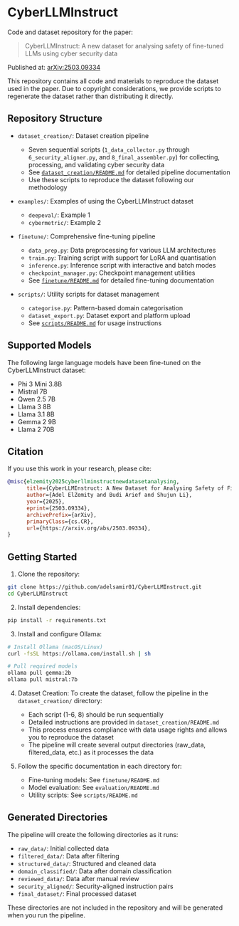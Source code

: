 # CyberLLMInstruct

Code and dataset repository for the paper:
> CyberLLMInstruct: A new dataset for analysing safety of fine-tuned LLMs using cyber security data

Published at: [arXiv:2503.09334](https://arxiv.org/abs/2503.09334)

This repository contains all code and materials to reproduce the dataset used in the paper. Due to copyright considerations, we provide scripts to regenerate the dataset rather than distributing it directly.

## Repository Structure

* `dataset_creation/`: Dataset creation pipeline
  - Seven sequential scripts (`1_data_collector.py` through `6_security_aligner.py`, and `8_final_assembler.py`) for collecting, processing, and validating cyber security data
  - See [`dataset_creation/README.md`](dataset_creation/README.md) for detailed pipeline documentation
  - Use these scripts to reproduce the dataset following our methodology

* `examples/`: Examples of using the CyberLLMInstruct dataset
  - `deepeval/`: Example 1
  - `cybermetric/`: Example 2

* `finetune/`: Comprehensive fine-tuning pipeline
  - `data_prep.py`: Data preprocessing for various LLM architectures
  - `train.py`: Training script with support for LoRA and quantisation
  - `inference.py`: Inference script with interactive and batch modes
  - `checkpoint_manager.py`: Checkpoint management utilities
  - See [`finetune/README.md`](finetune/README.md) for detailed fine-tuning documentation
  
* `scripts/`: Utility scripts for dataset management
  - `categorise.py`: Pattern-based domain categorisation
  - `dataset_export.py`: Dataset export and platform upload
  - See [`scripts/README.md`](scripts/README.md) for usage instructions

## Supported Models

The following large language models have been fine-tuned on the CyberLLMInstruct dataset:
- Phi 3 Mini 3.8B
- Mistral 7B
- Qwen 2.5 7B
- Llama 3 8B
- Llama 3.1 8B
- Gemma 2 9B
- Llama 2 70B

## Citation

If you use this work in your research, please cite:

```bibtex
@misc{elzemity2025cyberllminstructnewdatasetanalysing,
      title={CyberLLMInstruct: A New Dataset for Analysing Safety of Fine-Tuned LLMs Using Cyber Security Data}, 
      author={Adel ElZemity and Budi Arief and Shujun Li},
      year={2025},
      eprint={2503.09334},
      archivePrefix={arXiv},
      primaryClass={cs.CR},
      url={https://arxiv.org/abs/2503.09334}, 
}
```

## Getting Started

1. Clone the repository:
```bash
git clone https://github.com/adelsamir01/CyberLLMInstruct.git
cd CyberLLMInstruct
```

2. Install dependencies:
```bash
pip install -r requirements.txt
```

3. Install and configure Ollama:
```bash
# Install Ollama (macOS/Linux)
curl -fsSL https://ollama.com/install.sh | sh

# Pull required models
ollama pull gemma:2b
ollama pull mistral:7b
```

4. Dataset Creation:
   To create the dataset, follow the pipeline in the `dataset_creation/` directory:
   - Each script (1-6, 8) should be run sequentially
   - Detailed instructions are provided in `dataset_creation/README.md`
   - This process ensures compliance with data usage rights and allows you to reproduce the dataset
   - The pipeline will create several output directories (raw_data, filtered_data, etc.) as it processes the data

5. Follow the specific documentation in each directory for:
   - Fine-tuning models: See `finetune/README.md`
   - Model evaluation: See `evaluation/README.md`
   - Utility scripts: See `scripts/README.md`

## Generated Directories

The pipeline will create the following directories as it runs:
- `raw_data/`: Initial collected data
- `filtered_data/`: Data after filtering
- `structured_data/`: Structured and cleaned data
- `domain_classified/`: Data after domain classification
- `reviewed_data/`: Data after manual review
- `security_aligned/`: Security-aligned instruction pairs
- `final_dataset/`: Final processed dataset

These directories are not included in the repository and will be generated when you run the pipeline.
